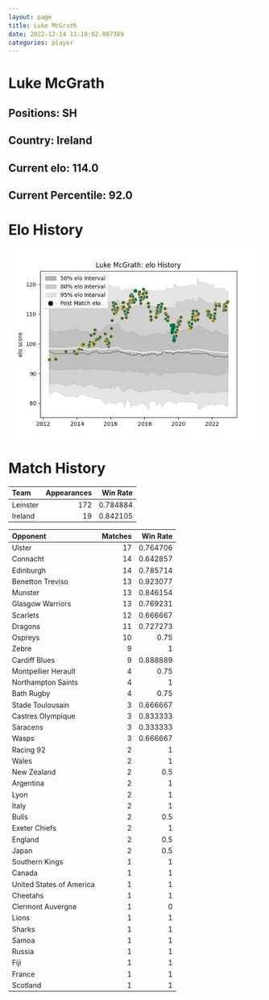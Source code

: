 ```yaml
---  
layout: page  
title: Luke McGrath  
date: 2022-12-14 11:18:02.097389  
categories: player  
---
```

# Luke McGrath

## Positions: SH

## Country: Ireland

## Current elo: 114.0

## Current Percentile: 92.0

# Elo History


![elo history](history_LukeMcGrath.png)
# Match History


| Team     |   Appearances |   Win Rate |
|:---------|--------------:|-----------:|
| Leinster |           172 |   0.784884 |
| Ireland  |            19 |   0.842105 |

| Opponent                 |   Matches |   Win Rate |
|:-------------------------|----------:|-----------:|
| Ulster                   |        17 |   0.764706 |
| Connacht                 |        14 |   0.642857 |
| Edinburgh                |        14 |   0.785714 |
| Benetton Treviso         |        13 |   0.923077 |
| Munster                  |        13 |   0.846154 |
| Glasgow Warriors         |        13 |   0.769231 |
| Scarlets                 |        12 |   0.666667 |
| Dragons                  |        11 |   0.727273 |
| Ospreys                  |        10 |   0.75     |
| Zebre                    |         9 |   1        |
| Cardiff Blues            |         9 |   0.888889 |
| Montpellier Herault      |         4 |   0.75     |
| Northampton Saints       |         4 |   1        |
| Bath Rugby               |         4 |   0.75     |
| Stade Toulousain         |         3 |   0.666667 |
| Castres Olympique        |         3 |   0.833333 |
| Saracens                 |         3 |   0.333333 |
| Wasps                    |         3 |   0.666667 |
| Racing 92                |         2 |   1        |
| Wales                    |         2 |   1        |
| New Zealand              |         2 |   0.5      |
| Argentina                |         2 |   1        |
| Lyon                     |         2 |   1        |
| Italy                    |         2 |   1        |
| Bulls                    |         2 |   0.5      |
| Exeter Chiefs            |         2 |   1        |
| England                  |         2 |   0.5      |
| Japan                    |         2 |   0.5      |
| Southern Kings           |         1 |   1        |
| Canada                   |         1 |   1        |
| United States of America |         1 |   1        |
| Cheetahs                 |         1 |   1        |
| Clermont Auvergne        |         1 |   0        |
| Lions                    |         1 |   1        |
| Sharks                   |         1 |   1        |
| Samoa                    |         1 |   1        |
| Russia                   |         1 |   1        |
| Fiji                     |         1 |   1        |
| France                   |         1 |   1        |
| Scotland                 |         1 |   1        |